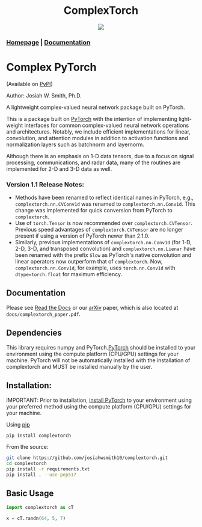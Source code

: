 <h1 align="center">ComplexTorch</h1>
<p align="center">
  <img src="https://img.shields.io/badge/complextorch-black?style=for-the-badge">
  
</p>
<h3>

[Homepage](https://github.com/josiahwsmith10/complextorch) | [Documentation](https://complextorch.readthedocs.io/en/latest/)

</h3>

# Complex PyTorch
(Available on [PyPI](https://pypi.org/project/complextorch/))

Author: Josiah W. Smith, Ph.D.

A lightweight complex-valued neural network package built on PyTorch.

This is a package built on [PyTorch](https://pytorch.org/) with the intention of implementing light-weight interfaces for common complex-valued neural network operations and architectures. 
Notably, we include efficient implementations for linear, convolution, and attention modules in addition to activation functions and normalization layers such as batchnorm and layernorm.

Although there is an emphasis on 1-D data tensors, due to a focus on signal processing, communications, and radar data, many of the routines are implemented for 2-D and 3-D data as well.

### Version 1.1 Release Notes:
- Methods have been renamed to reflect identical names in PyTorch, e.g., `complextorch.nn.CVConv1d` was renamed to `complextorch.nn.Conv1d`. This change was implemented for quick conversion from PyTorch to `complextorch`. 
- Use of `torch.Tensor` is now recommended over `complextorch.CVTensor`. Previous speed advantages of `complextorch.CVTensor` are no longer present if using a version of PyTorch newer than 2.1.0. 
- Similarly, previous implementations of `complextorch.nn.Conv1d` (for 1-D, 2-D, 3-D, and transposed convolution) and `complextorch.nn.Lienar` have been renamed with the prefix `Slow` as PyTorch's native convolution and linear operators now outperform that of `complextorch`. Now, `complextorch.nn.Conv1d`, for example, uses `torch.nn.Conv1d` with `dtype=torch.float` for maximum efficiency. 

## Documentation

Please see [Read the Docs](https://complextorch.readthedocs.io/en/latest/index.html) or our [arXiv](https://github.com/josiahwsmith10/complextorch) paper, which is also located at ```docs/complextorch_paper.pdf```.

## Dependencies

This library requires numpy and PyTorch.[PyTorch](https://pytorch.org/get-started/locally/) should be installed to your environment using the compute platform (CPU/GPU) settings for your machine. PyTorch will not be automatically installed with the installation of complextorch and MUST be installed manually by the user.

## Installation:

IMPORTANT:
Prior to installation, [install PyTorch](https://pytorch.org/get-started/locally/) to your environment using your preferred method using the compute platform (CPU/GPU) settings for your machine.

Using [pip](https://pypi.org/project/complextorch/)

```sh
pip install complextorch
```
From the source:
```sh
git clone https://github.com/josiahwsmith10/complextorch.git
cd complextorch
pip install -r requirements.txt
pip install . --use-pep517
```

## Basic Usage

``` python
import complextorch as cT

x = cT.randn(64, 5, 7)
```
